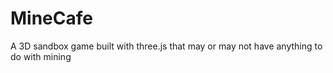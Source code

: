 # MineCafe
A 3D sandbox game built with three.js that may or may not have anything to do with mining
